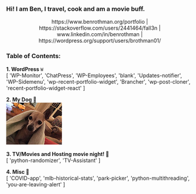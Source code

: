 ### Hi! I am Ben, I travel, cook and am a movie buff.
<center>https://www.benrothman.org/portfolio | https://stackoverflow.com/users/2441464/fall3n | www.linkedin.com/in/benrothman | https://wordpress.org/support/users/brothman01/</center>

### Table of Contents:
**1. WordPress** `W`<br />
    [ 'WP-Monitor', 'ChatPress', 'WP-Employees', 'blank', 'Updates-notifier', 'WP-Sidemenu', 'wp-recent-portfolio-widget', 'Brancher', 'wp-post-cloner', 'recent-portfolio-widget-react' ]<br />
    
**2. My Dog 🐶**<br />
![dog pic](/IMG_01971.JPG)<br />

**3. TV/Movies and Hosting movie night! 🎥**<br />
    [ 'python-randomizer', 'TV-Assistant' ]


**4. Misc 💾**<br />
    [ 'COVID-app', 'mlb-historical-stats', 'park-picker', 'python-multithreading', 'you-are-leaving-alert' ]
